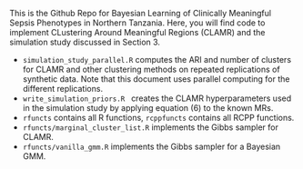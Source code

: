This is the Github Repo for Bayesian Learning of Clinically Meaningful Sepsis Phenotypes in Northern Tanzania. Here, you will find code to implement CLustering Around Meaningful Regions (CLAMR) and the simulation study discussed in Section 3.

* ```simulation_study_parallel.R``` computes the ARI and number of clusters for CLAMR and other clustering methods on repeated replications of synthetic data. Note that this document uses parallel computing for the different replications.
* ```write_simulation_priors.R ``` creates the CLAMR hyperparameters used in the simulation study by applying equation (6) to the known MRs.
* ```rfuncts``` contains all R functions, ```rcppfuncts``` contains all RCPP functions.
* ```rfuncts/marginal_cluster_list.R``` implements the Gibbs sampler for CLAMR.
* ```rfuncts/vanilla_gmm.R``` implements the Gibbs sampler for a Bayesian GMM.
